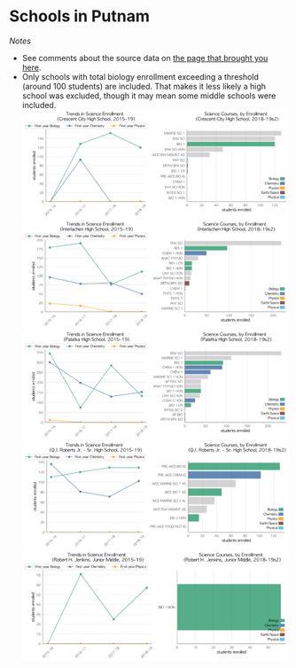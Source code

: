 # Schools in Putnam  
*Notes*
- See comments about the source data on [the page that brought you here](https://adamlamee.github.io/FL-K12-analyses/plots/District_pages/Putnam.html).  
- Only schools with total biology enrollment exceeding a threshold (around 100 students) are included. That makes it less likely a high school was excluded, though it may mean some middle schools were included.  
![](../School_plots/PUTNAM/CRESCENT_C.png)
![](../School_plots/PUTNAM/INTERLACHE.png)
![](../School_plots/PUTNAM/PALATKA.png)
![](../School_plots/PUTNAM/QI_ROBERTS.png)
![](../School_plots/PUTNAM/ROBERT_H_J.png)
